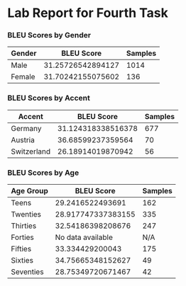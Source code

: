 # Lab Report for Fourth Task

### BLEU Scores by Gender
| Gender  | BLEU Score          | Samples |
|---------|---------------------|---------|
| Male    | 31.25726542894127   | 1014    |
| Female  | 31.70242155075602   | 136     |

### BLEU Scores by Accent
| Accent       | BLEU Score          | Samples |
|--------------|---------------------|---------|
| Germany      | 31.124318338516378  | 677     |
| Austria      | 36.68599237359564   | 70      |
| Switzerland  | 26.18914019870942   | 56      |

### BLEU Scores by Age
| Age Group   | BLEU Score          | Samples  |
|-------------|---------------------|----------|
| Teens       | 29.2416522493691    | 162      |
| Twenties    | 28.917747337383155  | 335      |
| Thirties    | 32.54186398208676   | 247      |
| Forties     | No data available   | N/A      |
| Fifties     | 33.334429200043     | 175      |
| Sixties     | 34.75665348152627   | 49       |
| Seventies   | 28.75349720671467   | 42       |